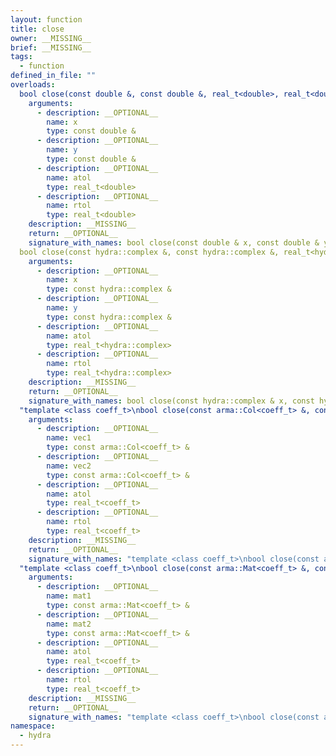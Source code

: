 ```yaml
---
layout: function
title: close
owner: __MISSING__
brief: __MISSING__
tags:
  - function
defined_in_file: ""
overloads:
  bool close(const double &, const double &, real_t<double>, real_t<double>):
    arguments:
      - description: __OPTIONAL__
        name: x
        type: const double &
      - description: __OPTIONAL__
        name: y
        type: const double &
      - description: __OPTIONAL__
        name: atol
        type: real_t<double>
      - description: __OPTIONAL__
        name: rtol
        type: real_t<double>
    description: __MISSING__
    return: __OPTIONAL__
    signature_with_names: bool close(const double & x, const double & y, real_t<double> atol, real_t<double> rtol)
  bool close(const hydra::complex &, const hydra::complex &, real_t<hydra::complex>, real_t<hydra::complex>):
    arguments:
      - description: __OPTIONAL__
        name: x
        type: const hydra::complex &
      - description: __OPTIONAL__
        name: y
        type: const hydra::complex &
      - description: __OPTIONAL__
        name: atol
        type: real_t<hydra::complex>
      - description: __OPTIONAL__
        name: rtol
        type: real_t<hydra::complex>
    description: __MISSING__
    return: __OPTIONAL__
    signature_with_names: bool close(const hydra::complex & x, const hydra::complex & y, real_t<hydra::complex> atol, real_t<hydra::complex> rtol)
  "template <class coeff_t>\nbool close(const arma::Col<coeff_t> &, const arma::Col<coeff_t> &, real_t<coeff_t>, real_t<coeff_t>)":
    arguments:
      - description: __OPTIONAL__
        name: vec1
        type: const arma::Col<coeff_t> &
      - description: __OPTIONAL__
        name: vec2
        type: const arma::Col<coeff_t> &
      - description: __OPTIONAL__
        name: atol
        type: real_t<coeff_t>
      - description: __OPTIONAL__
        name: rtol
        type: real_t<coeff_t>
    description: __MISSING__
    return: __OPTIONAL__
    signature_with_names: "template <class coeff_t>\nbool close(const arma::Col<coeff_t> & vec1, const arma::Col<coeff_t> & vec2, real_t<coeff_t> atol, real_t<coeff_t> rtol)"
  "template <class coeff_t>\nbool close(const arma::Mat<coeff_t> &, const arma::Mat<coeff_t> &, real_t<coeff_t>, real_t<coeff_t>)":
    arguments:
      - description: __OPTIONAL__
        name: mat1
        type: const arma::Mat<coeff_t> &
      - description: __OPTIONAL__
        name: mat2
        type: const arma::Mat<coeff_t> &
      - description: __OPTIONAL__
        name: atol
        type: real_t<coeff_t>
      - description: __OPTIONAL__
        name: rtol
        type: real_t<coeff_t>
    description: __MISSING__
    return: __OPTIONAL__
    signature_with_names: "template <class coeff_t>\nbool close(const arma::Mat<coeff_t> & mat1, const arma::Mat<coeff_t> & mat2, real_t<coeff_t> atol, real_t<coeff_t> rtol)"
namespace:
  - hydra
---
```

